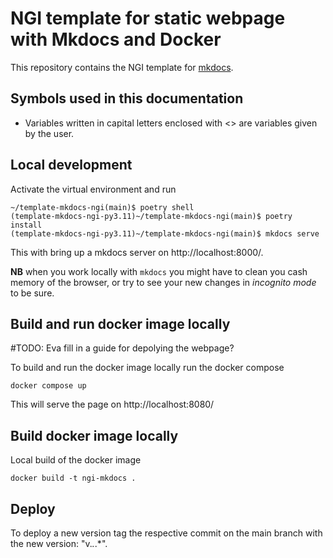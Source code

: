 # NGI template for static webpage with Mkdocs and Docker

This repository contains the NGI template for [mkdocs](https://squidfunk.github.io/mkdocs-material/).

## Symbols used in this documentation 

- Variables written in capital letters enclosed with <> are variables given by the user.

## Local development

Activate the virtual environment and run 

    ~/template-mkdocs-ngi(main)$ poetry shell
    (template-mkdocs-ngi-py3.11)~/template-mkdocs-ngi(main)$ poetry install
    (template-mkdocs-ngi-py3.11)~/template-mkdocs-ngi(main)$ mkdocs serve 

This with bring up a mkdocs server on http://localhost:8000/. 

**NB** when you work locally with `mkdocs` you might have to clean you cash memory of the browser, or try to see your new changes in *incognito mode* to be sure. 


## Build and run docker image locally

#TODO: Eva fill in a guide for depolying the webpage? 

To build and run the docker image locally run the docker compose
    
    docker compose up

This will serve the page on http://localhost:8080/

## Build docker image locally

Local build of the docker image 

    docker build -t ngi-mkdocs . 

## Deploy

To deploy a new version tag the respective commit on the main branch with the new version: "v.*.*.*".


